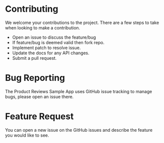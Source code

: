 # Contributing

We welcome your contributions to the project. There are a few steps to take when looking to make a contribution.

- Open an issue to discuss the feature/bug
- If feature/bug is deemed valid then fork repo.
- Implement patch to resolve issue.
- Update the docs for any API changes.
- Submit a pull request.

# Bug Reporting

The Product Reviews Sample App uses GitHub issue tracking to manage bugs, please open an issue there.

# Feature Request

You can open a new issue on the GitHub issues and describe the feature you would like to see.

